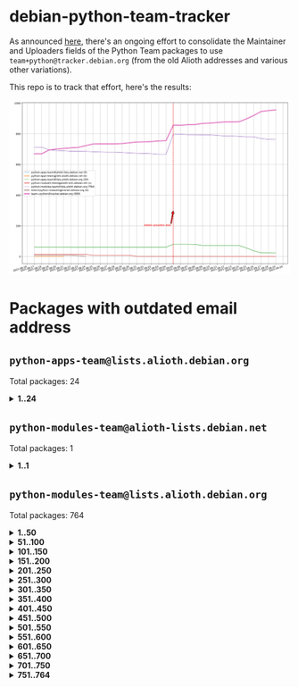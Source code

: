 # debian-python-team-tracker



As announced [here](https://lists.debian.org/debian-python/2021/08/msg00006.html), there's an ongoing effort to consolidate the Maintainer and Uploaders fields of the Python Team packages to use `team+python@tracker.debian.org` (from the old Alioth addresses and various other variations).



This repo is to track that effort, here's the results:



![Python team emails](images/python_team_emails.svg)


# Packages with outdated email address

## `python-apps-team@lists.alioth.debian.org`
Total packages: 24
<details>
<summary><b>1..24</b></summary>


| # | Package | Version |
| --- | --- | --- |
| 1 | [alot](https://tracker.debian.org/alot) | 0.9.1-2 |
| 2 | [archmage](https://tracker.debian.org/archmage) | 1:0.4.2.1-1 |
| 3 | [beets](https://tracker.debian.org/beets) | 1.4.9-7 |
| 4 | [ctop](https://tracker.debian.org/ctop) | 1.0.0-2.1 |
| 5 | [cython](https://tracker.debian.org/cython) | 0.29.14-1 |
| 6 | [db2twitter](https://tracker.debian.org/db2twitter) | 0.6-1.1 |
| 7 | [dodgy](https://tracker.debian.org/dodgy) | 0.1.9-3 |
| 8 | [etm](https://tracker.debian.org/etm) | 3.2.30-1.1 |
| 9 | [firmware-microbit-micropython](https://tracker.debian.org/firmware-microbit-micropython) | 1.0.1-2 |
| 10 | [flatlatex](https://tracker.debian.org/flatlatex) | 0.8-1.1 |
| 11 | [freealchemist](https://tracker.debian.org/freealchemist) | 0.5-1.1 |
| 12 | [kanboard-cli](https://tracker.debian.org/kanboard-cli) | 0.0.2-1.1 |
| 13 | [lightyears](https://tracker.debian.org/lightyears) | 1.4-2 |
| 14 | [muttdown](https://tracker.debian.org/muttdown) | 0.3.4-1 |
| 15 | [pelican](https://tracker.debian.org/pelican) | 4.0.1+dfsg-1.1 |
| 16 | [pipenv](https://tracker.debian.org/pipenv) | 11.9.0-1.1 |
| 17 | [prospector](https://tracker.debian.org/prospector) | 1.1.7-2 |
| 18 | [pybik](https://tracker.debian.org/pybik) | 3.0-3.1 |
| 19 | [radon](https://tracker.debian.org/radon) | 4.1.0+dfsg-1 |
| 20 | [retweet](https://tracker.debian.org/retweet) | 0.10-1.1 |
| 21 | [sen](https://tracker.debian.org/sen) | 0.6.1-0.1 |
| 22 | [sinntp](https://tracker.debian.org/sinntp) | 1.6-1.2 |
| 23 | [smem](https://tracker.debian.org/smem) | 1.5-1.1 |
| 24 | [voltron](https://tracker.debian.org/voltron) | 0.1.7+git20200109-1.1 |
</details>

## `python-modules-team@alioth-lists.debian.net`
Total packages: 1
<details>
<summary><b>1..1</b></summary>


| # | Package | Version |
| --- | --- | --- |
| 1 | [setuptools-scm](https://tracker.debian.org/setuptools-scm) | 4.1.2-3 |
</details>

## `python-modules-team@lists.alioth.debian.org`
Total packages: 764
<details>
<summary><b>1..50</b></summary>


| # | Package | Version |
| --- | --- | --- |
| 1 | [aiowsgi](https://tracker.debian.org/aiowsgi) | 0.7-1.1 |
| 2 | [anorack](https://tracker.debian.org/anorack) | 0.2.7-1 |
| 3 | [anosql](https://tracker.debian.org/anosql) | 1.0.1-1 |
| 4 | [appdirs](https://tracker.debian.org/appdirs) | 1.4.4-1 |
| 5 | [asn1crypto](https://tracker.debian.org/asn1crypto) | 1.4.0-1 |
| 6 | [astral](https://tracker.debian.org/astral) | 1.6.1-2 |
| 7 | [authheaders](https://tracker.debian.org/authheaders) | 0.13.0-1 |
| 8 | [authres](https://tracker.debian.org/authres) | 1.2.0-2 |
| 9 | [automat](https://tracker.debian.org/automat) | 20.2.0-1 |
| 10 | [azure-cosmos-table-python](https://tracker.debian.org/azure-cosmos-table-python) | 1.0.5+git20191025-5 |
| 11 | [babelfish](https://tracker.debian.org/babelfish) | 0.5.4-3 |
| 12 | [bdist-nsi](https://tracker.debian.org/bdist-nsi) | 0.1.5-2 |
| 13 | [behave](https://tracker.debian.org/behave) | 1.2.6-3 |
| 14 | [bernhard](https://tracker.debian.org/bernhard) | 0.2.6-2 |
| 15 | [betamax](https://tracker.debian.org/betamax) | 0.8.1-2 |
| 16 | [bibtexparser](https://tracker.debian.org/bibtexparser) | 1.1.0+ds-3 |
| 17 | [binaryornot](https://tracker.debian.org/binaryornot) | 0.4.4+dfsg-4 |
| 18 | [bitstruct](https://tracker.debian.org/bitstruct) | 8.9.0-1 |
| 19 | [blessings](https://tracker.debian.org/blessings) | 1.6-3 |
| 20 | [blinker](https://tracker.debian.org/blinker) | 1.4+dfsg1-0.3 |
| 21 | [bottleneck](https://tracker.debian.org/bottleneck) | 1.2.1+ds1-2 |
| 22 | [case](https://tracker.debian.org/case) | 1.5.3+dfsg-3 |
| 23 | [celery-batches](https://tracker.debian.org/celery-batches) | 0.2-2 |
| 24 | [celery-haystack](https://tracker.debian.org/celery-haystack) | 0.10-4 |
| 25 | [cerealizer](https://tracker.debian.org/cerealizer) | 0.8.1-3 |
| 26 | [chardet](https://tracker.debian.org/chardet) | 4.0.0-1 |
| 27 | [chargebee-python](https://tracker.debian.org/chargebee-python) | 1.6.6-1 |
| 28 | [chargebee2-python](https://tracker.debian.org/chargebee2-python) | 2.7.3-1 |
| 29 | [circuits](https://tracker.debian.org/circuits) | 3.1.0+ds1-2 |
| 30 | [cloudpickle](https://tracker.debian.org/cloudpickle) | 1.6.0-1 |
| 31 | [codicefiscale](https://tracker.debian.org/codicefiscale) | 0.9+ds0-2 |
| 32 | [colorclass](https://tracker.debian.org/colorclass) | 2.2.0-2.1 |
| 33 | [colorspacious](https://tracker.debian.org/colorspacious) | 1.1.2-2 |
| 34 | [commonmark](https://tracker.debian.org/commonmark) | 0.9.1-3 |
| 35 | [configobj](https://tracker.debian.org/configobj) | 5.0.6-4 |
| 36 | [constantly](https://tracker.debian.org/constantly) | 15.1.0-2 |
| 37 | [contextlib2](https://tracker.debian.org/contextlib2) | 0.6.0.post1-1 |
| 38 | [cookiecutter](https://tracker.debian.org/cookiecutter) | 1.6.0-4 |
| 39 | [coreapi](https://tracker.debian.org/coreapi) | 2.3.3-4 |
| 40 | [coreschema](https://tracker.debian.org/coreschema) | 0.0.4-3 |
| 41 | [cov-core](https://tracker.debian.org/cov-core) | 1.15.0-3 |
| 42 | [cppy](https://tracker.debian.org/cppy) | 1.1.0-2 |
| 43 | [cram](https://tracker.debian.org/cram) | 0.7-4 |
| 44 | [cssutils](https://tracker.debian.org/cssutils) | 1.0.2-3 |
| 45 | [d2to1](https://tracker.debian.org/d2to1) | 0.2.12-2 |
| 46 | [deap](https://tracker.debian.org/deap) | 1.3.1-2 |
| 47 | [debiancontributors](https://tracker.debian.org/debiancontributors) | 0.7.8-2 |
| 48 | [defusedxml](https://tracker.debian.org/defusedxml) | 0.6.0-2 |
| 49 | [devpi-common](https://tracker.debian.org/devpi-common) | 3.2.2-1.1 |
| 50 | [django-ajax-selects](https://tracker.debian.org/django-ajax-selects) | 1.7.0-3 |
</details>
<details>
<summary><b>51..100</b></summary>

| # | Package | Version |
| --- | --- | --- |
| 51 | [django-anymail](https://tracker.debian.org/django-anymail) | 7.1.0-1 |
| 52 | [django-auto-one-to-one](https://tracker.debian.org/django-auto-one-to-one) | 3.3.0-1 |
| 53 | [django-bitfield](https://tracker.debian.org/django-bitfield) | 1.9.6-2 |
| 54 | [django-countries](https://tracker.debian.org/django-countries) | 6.0-1 |
| 55 | [django-dirtyfields](https://tracker.debian.org/django-dirtyfields) | 1.3.1-2 |
| 56 | [django-downloadview](https://tracker.debian.org/django-downloadview) | 2.1.1-1 |
| 57 | [django-environ](https://tracker.debian.org/django-environ) | 0.4.4-2 |
| 58 | [django-filter](https://tracker.debian.org/django-filter) | 2.4.0-1 |
| 59 | [django-fsm-admin](https://tracker.debian.org/django-fsm-admin) | 1.2.4-2 |
| 60 | [django-guardian](https://tracker.debian.org/django-guardian) | 2.0.0-2 |
| 61 | [django-hvad](https://tracker.debian.org/django-hvad) | 1.8.0-1.1 |
| 62 | [django-impersonate](https://tracker.debian.org/django-impersonate) | 1.5-1 |
| 63 | [django-js-reverse](https://tracker.debian.org/django-js-reverse) | 0.7.3-1.1 |
| 64 | [django-macaddress](https://tracker.debian.org/django-macaddress) | 1.5.0-2 |
| 65 | [django-maintenancemode](https://tracker.debian.org/django-maintenancemode) | 0.11.3-1 |
| 66 | [django-markupfield](https://tracker.debian.org/django-markupfield) | 2.0.0-1 |
| 67 | [django-memoize](https://tracker.debian.org/django-memoize) | 2.2.0+dfsg-1 |
| 68 | [django-model-utils](https://tracker.debian.org/django-model-utils) | 3.1.1-2 |
| 69 | [django-nose](https://tracker.debian.org/django-nose) | 1.4.6-2.1 |
| 70 | [django-notification](https://tracker.debian.org/django-notification) | 1.2.0-3 |
| 71 | [django-organizations](https://tracker.debian.org/django-organizations) | 1.1.2-1 |
| 72 | [django-pagination](https://tracker.debian.org/django-pagination) | 1.0.7-4 |
| 73 | [django-paintstore](https://tracker.debian.org/django-paintstore) | 0.2-4 |
| 74 | [django-picklefield](https://tracker.debian.org/django-picklefield) | 3.0.1-1 |
| 75 | [django-pipeline](https://tracker.debian.org/django-pipeline) | 1.6.14-3 |
| 76 | [django-q](https://tracker.debian.org/django-q) | 1.2.1-1 |
| 77 | [django-recurrence](https://tracker.debian.org/django-recurrence) | 1.10.3-1 |
| 78 | [django-redis-sessions](https://tracker.debian.org/django-redis-sessions) | 0.6.1-2 |
| 79 | [django-sass-processor](https://tracker.debian.org/django-sass-processor) | 0.8.2-1 |
| 80 | [django-setuptest](https://tracker.debian.org/django-setuptest) | 0.2.1-4 |
| 81 | [django-simple-captcha](https://tracker.debian.org/django-simple-captcha) | 0.5.6-2 |
| 82 | [django-simple-redis-admin](https://tracker.debian.org/django-simple-redis-admin) | 1.4.0-2 |
| 83 | [django-stronghold](https://tracker.debian.org/django-stronghold) | 0.3.0+debian-2 |
| 84 | [django-uwsgi](https://tracker.debian.org/django-uwsgi) | 0.2.2-2 |
| 85 | [django-webpack-loader](https://tracker.debian.org/django-webpack-loader) | 0.6.0-2 |
| 86 | [django-websocket-redis](https://tracker.debian.org/django-websocket-redis) | 0.4.7-2 |
| 87 | [django-wkhtmltopdf](https://tracker.debian.org/django-wkhtmltopdf) | 3.3.0-1 |
| 88 | [django-xmlrpc](https://tracker.debian.org/django-xmlrpc) | 0.1.8-2 |
| 89 | [djangorestframework-api-key](https://tracker.debian.org/djangorestframework-api-key) | 2.0.0-2 |
| 90 | [djangorestframework-filters](https://tracker.debian.org/djangorestframework-filters) | 1.0.0.dev0-1 |
| 91 | [dkimpy](https://tracker.debian.org/dkimpy) | 1.0.5-1 |
| 92 | [dnsdiag](https://tracker.debian.org/dnsdiag) | 1.7.0-1 |
| 93 | [dnspython](https://tracker.debian.org/dnspython) | 2.0.0-1 |
| 94 | [dockerpty](https://tracker.debian.org/dockerpty) | 0.4.1-2 |
| 95 | [dominate](https://tracker.debian.org/dominate) | 2.3.1-2 |
| 96 | [doublex](https://tracker.debian.org/doublex) | 1.9.2-1 |
| 97 | [drf-generators](https://tracker.debian.org/drf-generators) | 0.5.0-1 |
| 98 | [easyprocess](https://tracker.debian.org/easyprocess) | 0.2.5-2 |
| 99 | [elasticsearch-curator](https://tracker.debian.org/elasticsearch-curator) | 5.8.1-1 |
| 100 | [entrypoints](https://tracker.debian.org/entrypoints) | 0.3-3 |
</details>
<details>
<summary><b>101..150</b></summary>

| # | Package | Version |
| --- | --- | --- |
| 101 | [enum34](https://tracker.debian.org/enum34) | 1.1.6-4 |
| 102 | [enzyme](https://tracker.debian.org/enzyme) | 0.4.1-2 |
| 103 | [exam](https://tracker.debian.org/exam) | 0.10.5-3 |
| 104 | [factory-boy](https://tracker.debian.org/factory-boy) | 2.11.1-3 |
| 105 | [faker](https://tracker.debian.org/faker) | 0.9.3-0.1 |
| 106 | [fakesleep](https://tracker.debian.org/fakesleep) | 0.1-2 |
| 107 | [fastchunking](https://tracker.debian.org/fastchunking) | 0.0.3-2 |
| 108 | [fastkml](https://tracker.debian.org/fastkml) | 0.11-3 |
| 109 | [feedgenerator](https://tracker.debian.org/feedgenerator) | 1.9-2 |
| 110 | [flake8-docstrings](https://tracker.debian.org/flake8-docstrings) | 1.1.0-1.1 |
| 111 | [flake8-polyfill](https://tracker.debian.org/flake8-polyfill) | 1.0.2-2 |
| 112 | [flask-api](https://tracker.debian.org/flask-api) | 1.1+dfsg-1.1 |
| 113 | [flask-assets](https://tracker.debian.org/flask-assets) | 2.0-1 |
| 114 | [flask-babelex](https://tracker.debian.org/flask-babelex) | 0.9.4-1 |
| 115 | [flask-bcrypt](https://tracker.debian.org/flask-bcrypt) | 0.7.1-2 |
| 116 | [flask-compress](https://tracker.debian.org/flask-compress) | 1.4.0-3 |
| 117 | [flask-gravatar](https://tracker.debian.org/flask-gravatar) | 0.4.2-2 |
| 118 | [flask-htmlmin](https://tracker.debian.org/flask-htmlmin) | 1.3.2-2 |
| 119 | [flask-ldapconn](https://tracker.debian.org/flask-ldapconn) | 0.7.2-1.1 |
| 120 | [flask-limiter](https://tracker.debian.org/flask-limiter) | 1.0.1-2 |
| 121 | [flask-login](https://tracker.debian.org/flask-login) | 0.5.0-1 |
| 122 | [flask-mail](https://tracker.debian.org/flask-mail) | 0.9.1+dfsg1-1.1 |
| 123 | [flask-mongoengine](https://tracker.debian.org/flask-mongoengine) | 0.9.3-4 |
| 124 | [flask-multistatic](https://tracker.debian.org/flask-multistatic) | 1.0-2 |
| 125 | [flask-paranoid](https://tracker.debian.org/flask-paranoid) | 0.2.0-3.1 |
| 126 | [flask-principal](https://tracker.debian.org/flask-principal) | 0.4.0-2 |
| 127 | [flask-script](https://tracker.debian.org/flask-script) | 2.0.6-2 |
| 128 | [flask-silk](https://tracker.debian.org/flask-silk) | 0.2-18 |
| 129 | [flask-wtf](https://tracker.debian.org/flask-wtf) | 0.14.3-1 |
| 130 | [flufl.bounce](https://tracker.debian.org/flufl.bounce) | 3.0.1-1 |
| 131 | [flufl.enum](https://tracker.debian.org/flufl.enum) | 4.1.1-3 |
| 132 | [flufl.i18n](https://tracker.debian.org/flufl.i18n) | 3.0.1-1 |
| 133 | [flufl.lock](https://tracker.debian.org/flufl.lock) | 5.0.1-1 |
| 134 | [flufl.password](https://tracker.debian.org/flufl.password) | 1.3-3 |
| 135 | [flufl.testing](https://tracker.debian.org/flufl.testing) | 0.7-2 |
| 136 | [freetype-py](https://tracker.debian.org/freetype-py) | 2.2.0-1 |
| 137 | [gerritlib](https://tracker.debian.org/gerritlib) | 0.8.0-2 |
| 138 | [gmplot](https://tracker.debian.org/gmplot) | 1.2.0-2 |
| 139 | [gpxpy](https://tracker.debian.org/gpxpy) | 1.4.2-1 |
| 140 | [gtextfsm](https://tracker.debian.org/gtextfsm) | 1.1.0-2 |
| 141 | [gtts](https://tracker.debian.org/gtts) | 2.0.3-1 |
| 142 | [gtts-token](https://tracker.debian.org/gtts-token) | 1.1.3-1 |
| 143 | [guzzle-sphinx-theme](https://tracker.debian.org/guzzle-sphinx-theme) | 0.7.11-5 |
| 144 | [hachoir](https://tracker.debian.org/hachoir) | 3.1.0+dfsg-3 |
| 145 | [haproxy-log-analysis](https://tracker.debian.org/haproxy-log-analysis) | 2.0~b0-2 |
| 146 | [heapdict](https://tracker.debian.org/heapdict) | 1.0.1-1 |
| 147 | [hiro](https://tracker.debian.org/hiro) | 0.5-2 |
| 148 | [httpx](https://tracker.debian.org/httpx) | 0.16.1-1 |
| 149 | [hyperlink](https://tracker.debian.org/hyperlink) | 19.0.0-2 |
| 150 | [hypothesis-auto](https://tracker.debian.org/hypothesis-auto) | 1.1.4-2 |
</details>
<details>
<summary><b>151..200</b></summary>

| # | Package | Version |
| --- | --- | --- |
| 151 | [importmagic](https://tracker.debian.org/importmagic) | 0.1.7-2 |
| 152 | [inflection](https://tracker.debian.org/inflection) | 0.3.1-2 |
| 153 | [ipdb](https://tracker.debian.org/ipdb) | 0.13.3-1 |
| 154 | [isodate](https://tracker.debian.org/isodate) | 0.6.0-2 |
| 155 | [itypes](https://tracker.debian.org/itypes) | 1.1.0-4 |
| 156 | [jaraco.itertools](https://tracker.debian.org/jaraco.itertools) | 2.0.1-4 |
| 157 | [javaproperties](https://tracker.debian.org/javaproperties) | 0.7.0-1 |
| 158 | [jinja2-time](https://tracker.debian.org/jinja2-time) | 0.2.0-2 |
| 159 | [jpy](https://tracker.debian.org/jpy) | 0.9.0-3 |
| 160 | [jpylyzer](https://tracker.debian.org/jpylyzer) | 2.0.0-3 |
| 161 | [json-tricks](https://tracker.debian.org/json-tricks) | 3.11.0-2 |
| 162 | [jsonhyperschema-codec](https://tracker.debian.org/jsonhyperschema-codec) | 1.0.3-2 |
| 163 | [jsonpickle](https://tracker.debian.org/jsonpickle) | 1.2-1 |
| 164 | [junos-eznc](https://tracker.debian.org/junos-eznc) | 2.1.7-3 |
| 165 | [jupyter-sphinx-theme](https://tracker.debian.org/jupyter-sphinx-theme) | 0.0.6+ds1-10 |
| 166 | [kitchen](https://tracker.debian.org/kitchen) | 1.2.6-2 |
| 167 | [kivy](https://tracker.debian.org/kivy) | 1.11.0-2 |
| 168 | [kiwisolver](https://tracker.debian.org/kiwisolver) | 1.3.1-1 |
| 169 | [lazr.delegates](https://tracker.debian.org/lazr.delegates) | 2.0.3-2 |
| 170 | [lazr.smtptest](https://tracker.debian.org/lazr.smtptest) | 2.0.3-2 |
| 171 | [lexicon](https://tracker.debian.org/lexicon) | 3.3.17-1 |
| 172 | [libthumbor](https://tracker.debian.org/libthumbor) | 1.3.3-2 |
| 173 | [logilab-constraint](https://tracker.debian.org/logilab-constraint) | 0.6.0-2 |
| 174 | [mako](https://tracker.debian.org/mako) | 1.1.3+ds1-2 |
| 175 | [mando](https://tracker.debian.org/mando) | 0.6.4-5 |
| 176 | [manuel](https://tracker.debian.org/manuel) | 1.10.1-2 |
| 177 | [markupsafe](https://tracker.debian.org/markupsafe) | 1.1.1-1 |
| 178 | [mercurial-extension-utils](https://tracker.debian.org/mercurial-extension-utils) | 1.5.1-1 |
| 179 | [mercurial-extension-utils](https://tracker.debian.org/mercurial-extension-utils) | 1.5.1-3 |
| 180 | [mercurial-keyring](https://tracker.debian.org/mercurial-keyring) | 1.3.1-3 |
| 181 | [microsoft-authentication-extensions-for-python](https://tracker.debian.org/microsoft-authentication-extensions-for-python) | 0.3.0-1 |
| 182 | [milksnake](https://tracker.debian.org/milksnake) | 0.1.5-1 |
| 183 | [mimerender](https://tracker.debian.org/mimerender) | 0.6.0-2 |
| 184 | [mmllib](https://tracker.debian.org/mmllib) | 0.3.0.post1-2 |
| 185 | [mockldap](https://tracker.debian.org/mockldap) | 0.3.0-4 |
| 186 | [modernize](https://tracker.debian.org/modernize) | 0.7-2 |
| 187 | [moksha.common](https://tracker.debian.org/moksha.common) | 1.2.5-4 |
| 188 | [more-itertools](https://tracker.debian.org/more-itertools) | 4.2.0-3 |
| 189 | [mrtparse](https://tracker.debian.org/mrtparse) | 1.6-2 |
| 190 | [multiprocess](https://tracker.debian.org/multiprocess) | 0.70.11.1-1 |
| 191 | [musicbrainzngs](https://tracker.debian.org/musicbrainzngs) | 0.7.1-2 |
| 192 | [mutagen](https://tracker.debian.org/mutagen) | 1.45.1-2 |
| 193 | [mwic](https://tracker.debian.org/mwic) | 0.7.8-1 |
| 194 | [mysql-connector-python](https://tracker.debian.org/mysql-connector-python) | 8.0.15-2 |
| 195 | [nb2plots](https://tracker.debian.org/nb2plots) | 0.6-2 |
| 196 | [netifaces](https://tracker.debian.org/netifaces) | 0.10.9-0.2 |
| 197 | [netmiko](https://tracker.debian.org/netmiko) | 2.4.2-1 |
| 198 | [networkx](https://tracker.debian.org/networkx) | 2.5+ds-2 |
| 199 | [nose](https://tracker.debian.org/nose) | 1.3.7-6 |
| 200 | [nose](https://tracker.debian.org/nose) | 1.3.7-7 |
</details>
<details>
<summary><b>201..250</b></summary>

| # | Package | Version |
| --- | --- | --- |
| 201 | [nose2](https://tracker.debian.org/nose2) | 0.9.2-1 |
| 202 | [nose2-cov](https://tracker.debian.org/nose2-cov) | 1.0a4-3 |
| 203 | [ntplib](https://tracker.debian.org/ntplib) | 0.3.3-2 |
| 204 | [numpy-stl](https://tracker.debian.org/numpy-stl) | 2.9.0-1 |
| 205 | [numpydoc](https://tracker.debian.org/numpydoc) | 1.1.0-3 |
| 206 | [obsub](https://tracker.debian.org/obsub) | 0.2-4 |
| 207 | [okasha](https://tracker.debian.org/okasha) | 0.2.4-4 |
| 208 | [overpass](https://tracker.debian.org/overpass) | 0.7-1 |
| 209 | [paramiko](https://tracker.debian.org/paramiko) | 2.7.2-1 |
| 210 | [pastescript](https://tracker.debian.org/pastescript) | 2.0.2-4 |
| 211 | [pcapy](https://tracker.debian.org/pcapy) | 0.11.4-2 |
| 212 | [pdfkit](https://tracker.debian.org/pdfkit) | 0.6.1-2 |
| 213 | [pep8](https://tracker.debian.org/pep8) | 1.7.1-9 |
| 214 | [pep8-naming](https://tracker.debian.org/pep8-naming) | 0.10.0-1 |
| 215 | [pg8000](https://tracker.debian.org/pg8000) | 1.10.6-2 |
| 216 | [pidcat](https://tracker.debian.org/pidcat) | 2.1.0-4 |
| 217 | [pilkit](https://tracker.debian.org/pilkit) | 2.0-3 |
| 218 | [plastex](https://tracker.debian.org/plastex) | 2.1-2 |
| 219 | [ply](https://tracker.debian.org/ply) | 3.11-4 |
| 220 | [portio](https://tracker.debian.org/portio) | 0.5-4 |
| 221 | [postgresfixture](https://tracker.debian.org/postgresfixture) | 0.4.2-1 |
| 222 | [power](https://tracker.debian.org/power) | 1.4+dfsg-4 |
| 223 | [pprintpp](https://tracker.debian.org/pprintpp) | 0.4.0-2 |
| 224 | [preggy](https://tracker.debian.org/preggy) | 1.4.4-1 |
| 225 | [prettytable](https://tracker.debian.org/prettytable) | 0.7.2-5 |
| 226 | [proxmoxer](https://tracker.debian.org/proxmoxer) | 1.0.3-2 |
| 227 | [ptable](https://tracker.debian.org/ptable) | 0.9.2-2 |
| 228 | [py-macaroon-bakery](https://tracker.debian.org/py-macaroon-bakery) | 1.3.1-1 |
| 229 | [py-radix](https://tracker.debian.org/py-radix) | 0.10.0-3 |
| 230 | [py3dns](https://tracker.debian.org/py3dns) | 3.2.1-1 |
| 231 | [pyacoustid](https://tracker.debian.org/pyacoustid) | 1.2.0-2 |
| 232 | [pyasn1](https://tracker.debian.org/pyasn1) | 0.4.8-1 |
| 233 | [pybindgen](https://tracker.debian.org/pybindgen) | 0.20.0+dfsg1-2 |
| 234 | [pycairo](https://tracker.debian.org/pycairo) | 1.16.2-3 |
| 235 | [pycairo](https://tracker.debian.org/pycairo) | 1.16.2-4 |
| 236 | [pycallgraph](https://tracker.debian.org/pycallgraph) | 1.1.3-1.2 |
| 237 | [pycares](https://tracker.debian.org/pycares) | 3.1.1-1 |
| 238 | [pychm](https://tracker.debian.org/pychm) | 0.8.6-2 |
| 239 | [pycifrw](https://tracker.debian.org/pycifrw) | 4.4-2 |
| 240 | [pyclamd](https://tracker.debian.org/pyclamd) | 0.4.0-2 |
| 241 | [pycodestyle](https://tracker.debian.org/pycodestyle) | 2.6.0-1 |
| 242 | [pycparser](https://tracker.debian.org/pycparser) | 2.20-3 |
| 243 | [pycryptodome](https://tracker.debian.org/pycryptodome) | 3.9.7+dfsg1-1 |
| 244 | [pycxx](https://tracker.debian.org/pycxx) | 7.1.4-0.1 |
| 245 | [pydbus](https://tracker.debian.org/pydbus) | 0.6.0-4 |
| 246 | [pydenticon](https://tracker.debian.org/pydenticon) | 0.3.1-2 |
| 247 | [pydispatcher](https://tracker.debian.org/pydispatcher) | 2.0.5-2 |
| 248 | [pydle](https://tracker.debian.org/pydle) | 0.9.4-2 |
| 249 | [pyeapi](https://tracker.debian.org/pyeapi) | 0.8.1-2 |
| 250 | [pyee](https://tracker.debian.org/pyee) | 7.0.2-1 |
</details>
<details>
<summary><b>251..300</b></summary>

| # | Package | Version |
| --- | --- | --- |
| 251 | [pyenchant](https://tracker.debian.org/pyenchant) | 3.2.0-1 |
| 252 | [pyfg](https://tracker.debian.org/pyfg) | 0.50-2 |
| 253 | [pyfiglet](https://tracker.debian.org/pyfiglet) | 0.8.0+dfsg-1 |
| 254 | [pyfribidi](https://tracker.debian.org/pyfribidi) | 0.12.0+repack-7 |
| 255 | [pygame](https://tracker.debian.org/pygame) | 1.9.6+dfsg-2 |
| 256 | [pygeoif](https://tracker.debian.org/pygeoif) | 0.7-2 |
| 257 | [pygithub](https://tracker.debian.org/pygithub) | 1.43.7-1 |
| 258 | [pygments](https://tracker.debian.org/pygments) | 2.3.1+dfsg-3 |
| 259 | [pygtail](https://tracker.debian.org/pygtail) | 0.6.1-2 |
| 260 | [pygtkspellcheck](https://tracker.debian.org/pygtkspellcheck) | 4.0.5-2 |
| 261 | [pyhamcrest](https://tracker.debian.org/pyhamcrest) | 1.9.0-3 |
| 262 | [pyicu](https://tracker.debian.org/pyicu) | 2.5-1 |
| 263 | [pyinotify](https://tracker.debian.org/pyinotify) | 0.9.6-1.3 |
| 264 | [pyiosxr](https://tracker.debian.org/pyiosxr) | 0.52-1.1 |
| 265 | [pyjavaproperties](https://tracker.debian.org/pyjavaproperties) | 0.7-2 |
| 266 | [pyjokes](https://tracker.debian.org/pyjokes) | 0.5.0-3 |
| 267 | [pykcs11](https://tracker.debian.org/pykcs11) | 1.5.10-1 |
| 268 | [pylama](https://tracker.debian.org/pylama) | 7.4.3-3 |
| 269 | [pylibmc](https://tracker.debian.org/pylibmc) | 1.5.2-3 |
| 270 | [pylint-celery](https://tracker.debian.org/pylint-celery) | 0.3-5 |
| 271 | [pylint-common](https://tracker.debian.org/pylint-common) | 0.2.5-4 |
| 272 | [pylint-django](https://tracker.debian.org/pylint-django) | 2.0.13-1 |
| 273 | [pylint-flask](https://tracker.debian.org/pylint-flask) | 0.5-4 |
| 274 | [pylint-plugin-utils](https://tracker.debian.org/pylint-plugin-utils) | 0.6-1 |
| 275 | [pymacs](https://tracker.debian.org/pymacs) | 0.25-3 |
| 276 | [pymilter](https://tracker.debian.org/pymilter) | 1.0.4-2 |
| 277 | [pymodbus](https://tracker.debian.org/pymodbus) | 2.1.0+dfsg-2 |
| 278 | [pymssql](https://tracker.debian.org/pymssql) | 2.1.4+dfsg-3 |
| 279 | [pymupdf](https://tracker.debian.org/pymupdf) | 1.17.4+ds1-2 |
| 280 | [pynag](https://tracker.debian.org/pynag) | 1.1.2+dfsg-2 |
| 281 | [pynliner](https://tracker.debian.org/pynliner) | 0.8.0-2 |
| 282 | [pyopengl](https://tracker.debian.org/pyopengl) | 3.1.5+dfsg-1 |
| 283 | [pypandoc](https://tracker.debian.org/pypandoc) | 1.5+ds0-1 |
| 284 | [pyparsing](https://tracker.debian.org/pyparsing) | 2.4.7-1 |
| 285 | [pyphen](https://tracker.debian.org/pyphen) | 0.9.5-3 |
| 286 | [pyprind](https://tracker.debian.org/pyprind) | 2.11.2-2 |
| 287 | [pyquery](https://tracker.debian.org/pyquery) | 1.2.9-4 |
| 288 | [pyrad](https://tracker.debian.org/pyrad) | 2.1-2 |
| 289 | [pyrfc3339](https://tracker.debian.org/pyrfc3339) | 1.1-2 |
| 290 | [pyrsistent](https://tracker.debian.org/pyrsistent) | 0.15.5-1 |
| 291 | [pysendfile](https://tracker.debian.org/pysendfile) | 2.0.1-3 |
| 292 | [pysimplesoap](https://tracker.debian.org/pysimplesoap) | 1.16.2-3 |
| 293 | [pysmi](https://tracker.debian.org/pysmi) | 0.3.2-2 |
| 294 | [pysodium](https://tracker.debian.org/pysodium) | 0.7.0-2 |
| 295 | [pyspf](https://tracker.debian.org/pyspf) | 2.0.14-2 |
| 296 | [pysrs](https://tracker.debian.org/pysrs) | 1.0.3-2 |
| 297 | [pysrt](https://tracker.debian.org/pysrt) | 1.0.1-2 |
| 298 | [pyssim](https://tracker.debian.org/pyssim) | 0.2-2 |
| 299 | [pystemd](https://tracker.debian.org/pystemd) | 0.7.0-4 |
| 300 | [pysubnettree](https://tracker.debian.org/pysubnettree) | 0.33-1 |
</details>
<details>
<summary><b>301..350</b></summary>

| # | Package | Version |
| --- | --- | --- |
| 301 | [pytaglib](https://tracker.debian.org/pytaglib) | 0.3.6+dfsg-2 |
| 302 | [pytds](https://tracker.debian.org/pytds) | 1.10.0-1 |
| 303 | [pytest-arraydiff](https://tracker.debian.org/pytest-arraydiff) | 0.3-1 |
| 304 | [pytest-bdd](https://tracker.debian.org/pytest-bdd) | 3.2.1-1 |
| 305 | [pytest-cookies](https://tracker.debian.org/pytest-cookies) | 0.4.0-1 |
| 306 | [pytest-django](https://tracker.debian.org/pytest-django) | 3.5.1-1 |
| 307 | [pytest-expect](https://tracker.debian.org/pytest-expect) | 1.1.0-2 |
| 308 | [pytest-forked](https://tracker.debian.org/pytest-forked) | 1.3.0-1 |
| 309 | [pytest-helpers-namespace](https://tracker.debian.org/pytest-helpers-namespace) | 2019.1.8-1 |
| 310 | [pytest-httpbin](https://tracker.debian.org/pytest-httpbin) | 1.0.0-2 |
| 311 | [pytest-instafail](https://tracker.debian.org/pytest-instafail) | 0.4.2-1 |
| 312 | [pytest-remotedata](https://tracker.debian.org/pytest-remotedata) | 0.3.2-1 |
| 313 | [pytest-runner](https://tracker.debian.org/pytest-runner) | 2.11.1-1.2 |
| 314 | [pytest-sugar](https://tracker.debian.org/pytest-sugar) | 0.9.4-1 |
| 315 | [pytest-tornado](https://tracker.debian.org/pytest-tornado) | 0.8.1-1 |
| 316 | [pytest-vcr](https://tracker.debian.org/pytest-vcr) | 1.0.2-2 |
| 317 | [pytest-xvfb](https://tracker.debian.org/pytest-xvfb) | 1.2.0-1 |
| 318 | [python-activipy](https://tracker.debian.org/python-activipy) | 0.1-7 |
| 319 | [python-adal](https://tracker.debian.org/python-adal) | 1.2.2-1 |
| 320 | [python-agate](https://tracker.debian.org/python-agate) | 1.6.1-1 |
| 321 | [python-agate-excel](https://tracker.debian.org/python-agate-excel) | 0.2.3-1 |
| 322 | [python-aiohttp-security](https://tracker.debian.org/python-aiohttp-security) | 0.4.0-2 |
| 323 | [python-aiohttp-session](https://tracker.debian.org/python-aiohttp-session) | 2.9.0-2 |
| 324 | [python-aioinflux](https://tracker.debian.org/python-aioinflux) | 0.9.0-2 |
| 325 | [python-aiomeasures](https://tracker.debian.org/python-aiomeasures) | 0.5.14-3 |
| 326 | [python-altair](https://tracker.debian.org/python-altair) | 4.0.1-2 |
| 327 | [python-altgraph](https://tracker.debian.org/python-altgraph) | 0.17+ds0-1 |
| 328 | [python-amqplib](https://tracker.debian.org/python-amqplib) | 1.0.2-2 |
| 329 | [python-anyjson](https://tracker.debian.org/python-anyjson) | 0.3.3-2 |
| 330 | [python-apptools](https://tracker.debian.org/python-apptools) | 4.5.0-1.1 |
| 331 | [python-aptly](https://tracker.debian.org/python-aptly) | 0.12.10-2 |
| 332 | [python-argon2](https://tracker.debian.org/python-argon2) | 18.3.0-2 |
| 333 | [python-args](https://tracker.debian.org/python-args) | 0.1.0-3 |
| 334 | [python-arpy](https://tracker.debian.org/python-arpy) | 1.1.1-4 |
| 335 | [python-astor](https://tracker.debian.org/python-astor) | 0.8.1-1 |
| 336 | [python-async-timeout](https://tracker.debian.org/python-async-timeout) | 3.0.1-1.1 |
| 337 | [python-azure-devtools](https://tracker.debian.org/python-azure-devtools) | 1.2.0-1 |
| 338 | [python-base58](https://tracker.debian.org/python-base58) | 1.0.3-1.1 |
| 339 | [python-bcdoc](https://tracker.debian.org/python-bcdoc) | 0.16.0-2 |
| 340 | [python-bioblend](https://tracker.debian.org/python-bioblend) | 0.7.0-3 |
| 341 | [python-bitbucket-api](https://tracker.debian.org/python-bitbucket-api) | 0.5.0-3 |
| 342 | [python-box](https://tracker.debian.org/python-box) | 3.4.6-2 |
| 343 | [python-btrees](https://tracker.debian.org/python-btrees) | 4.3.1-2 |
| 344 | [python-cachecontrol](https://tracker.debian.org/python-cachecontrol) | 0.12.6-1 |
| 345 | [python-can](https://tracker.debian.org/python-can) | 3.3.2.final~github-2 |
| 346 | [python-cement](https://tracker.debian.org/python-cement) | 2.10.0-2 |
| 347 | [python-cerberus](https://tracker.debian.org/python-cerberus) | 1.3.2-1 |
| 348 | [python-click](https://tracker.debian.org/python-click) | 7.1.2-1 |
| 349 | [python-click-log](https://tracker.debian.org/python-click-log) | 0.2.1-2 |
| 350 | [python-click-threading](https://tracker.debian.org/python-click-threading) | 0.4.4-2 |
</details>
<details>
<summary><b>351..400</b></summary>

| # | Package | Version |
| --- | --- | --- |
| 351 | [python-clint](https://tracker.debian.org/python-clint) | 0.5.1-3 |
| 352 | [python-cluster](https://tracker.debian.org/python-cluster) | 1.3.3-3 |
| 353 | [python-cmarkgfm](https://tracker.debian.org/python-cmarkgfm) | 0.4.2-1 |
| 354 | [python-coloredlogs](https://tracker.debian.org/python-coloredlogs) | 7.3-2 |
| 355 | [python-colour](https://tracker.debian.org/python-colour) | 0.1.5-2 |
| 356 | [python-commentjson](https://tracker.debian.org/python-commentjson) | 0.8.3-2 |
| 357 | [python-consul](https://tracker.debian.org/python-consul) | 0.7.1-1.1 |
| 358 | [python-cookies](https://tracker.debian.org/python-cookies) | 2.2.1-3 |
| 359 | [python-cpuinfo](https://tracker.debian.org/python-cpuinfo) | 5.0.0-2 |
| 360 | [python-crcmod](https://tracker.debian.org/python-crcmod) | 1.7+dfsg-2 |
| 361 | [python-cs](https://tracker.debian.org/python-cs) | 2.7.1-1 |
| 362 | [python-cssselect2](https://tracker.debian.org/python-cssselect2) | 0.3.0-1 |
| 363 | [python-cycler](https://tracker.debian.org/python-cycler) | 0.10.0-3 |
| 364 | [python-daiquiri](https://tracker.debian.org/python-daiquiri) | 1.6.0-1 |
| 365 | [python-dbfread](https://tracker.debian.org/python-dbfread) | 2.0.7-3 |
| 366 | [python-decorator](https://tracker.debian.org/python-decorator) | 4.4.2-2 |
| 367 | [python-demjson](https://tracker.debian.org/python-demjson) | 2.2.4-5 |
| 368 | [python-diaspy](https://tracker.debian.org/python-diaspy) | 0.6.0-2 |
| 369 | [python-dict2xml](https://tracker.debian.org/python-dict2xml) | 1.7.0-1 |
| 370 | [python-dictobj](https://tracker.debian.org/python-dictobj) | 0.4-4 |
| 371 | [python-distro](https://tracker.debian.org/python-distro) | 1.5.0-1 |
| 372 | [python-distutils-extra](https://tracker.debian.org/python-distutils-extra) | 2.45 |
| 373 | [python-django-braces](https://tracker.debian.org/python-django-braces) | 1.14.0-1 |
| 374 | [python-django-casclient](https://tracker.debian.org/python-django-casclient) | 1.5.3-1 |
| 375 | [python-django-dbconn-retry](https://tracker.debian.org/python-django-dbconn-retry) | 0.1.5-1.1 |
| 376 | [python-django-etcd-settings](https://tracker.debian.org/python-django-etcd-settings) | 0.1.13+dfsg-3 |
| 377 | [python-django-gravatar2](https://tracker.debian.org/python-django-gravatar2) | 1.4.4-2 |
| 378 | [python-django-imagekit](https://tracker.debian.org/python-django-imagekit) | 4.0.2-3 |
| 379 | [python-django-jsonfield](https://tracker.debian.org/python-django-jsonfield) | 1.4.0-2 |
| 380 | [python-django-ordered-model](https://tracker.debian.org/python-django-ordered-model) | 3.4.1-1 |
| 381 | [python-django-push-notifications](https://tracker.debian.org/python-django-push-notifications) | 1.4.1-1 |
| 382 | [python-django-rest-framework-guardian](https://tracker.debian.org/python-django-rest-framework-guardian) | 0.3.0-2 |
| 383 | [python-django-rest-hooks](https://tracker.debian.org/python-django-rest-hooks) | 1.6.0-1.1 |
| 384 | [python-django-rules](https://tracker.debian.org/python-django-rules) | 2.2.0-1 |
| 385 | [python-django-simple-history](https://tracker.debian.org/python-django-simple-history) | 2.7.0-1.1 |
| 386 | [python-django-split-settings](https://tracker.debian.org/python-django-split-settings) | 0.3.0-2 |
| 387 | [python-django-tagging](https://tracker.debian.org/python-django-tagging) | 1:0.4.5-3 |
| 388 | [python-dmidecode](https://tracker.debian.org/python-dmidecode) | 3.12.2-11 |
| 389 | [python-dnslib](https://tracker.debian.org/python-dnslib) | 0.9.14-1 |
| 390 | [python-docutils](https://tracker.debian.org/python-docutils) | 0.16+dfsg-2 |
| 391 | [python-doubleratchet](https://tracker.debian.org/python-doubleratchet) | 0.6.0-2 |
| 392 | [python-dpkt](https://tracker.debian.org/python-dpkt) | 1.9.2-2 |
| 393 | [python-dynaconf](https://tracker.debian.org/python-dynaconf) | 2.2.3-2 |
| 394 | [python-easywebdav](https://tracker.debian.org/python-easywebdav) | 1.2.0-8 |
| 395 | [python-eliot](https://tracker.debian.org/python-eliot) | 1.11.0-1 |
| 396 | [python-enable](https://tracker.debian.org/python-enable) | 4.8.1-1 |
| 397 | [python-envisage](https://tracker.debian.org/python-envisage) | 4.9.0-2.1 |
| 398 | [python-envparse](https://tracker.debian.org/python-envparse) | 0.2.0-2 |
| 399 | [python-envs](https://tracker.debian.org/python-envs) | 1.2.6-1.1 |
| 400 | [python-epc](https://tracker.debian.org/python-epc) | 0.0.5-3 |
</details>
<details>
<summary><b>401..450</b></summary>

| # | Package | Version |
| --- | --- | --- |
| 401 | [python-etcd](https://tracker.debian.org/python-etcd) | 0.4.5-2 |
| 402 | [python-ethtool](https://tracker.debian.org/python-ethtool) | 0.14-3 |
| 403 | [python-ewmh](https://tracker.debian.org/python-ewmh) | 0.1.6-2 |
| 404 | [python-exchangelib](https://tracker.debian.org/python-exchangelib) | 3.2.0-1 |
| 405 | [python-exotel](https://tracker.debian.org/python-exotel) | 0.1.5-2 |
| 406 | [python-fastimport](https://tracker.debian.org/python-fastimport) | 0.9.8-5 |
| 407 | [python-feather-format](https://tracker.debian.org/python-feather-format) | 0.3.1+dfsg1-4 |
| 408 | [python-flaky](https://tracker.debian.org/python-flaky) | 3.7.0-1 |
| 409 | [python-flask-jwt-extended](https://tracker.debian.org/python-flask-jwt-extended) | 3.24.1-2 |
| 410 | [python-flask-marshmallow](https://tracker.debian.org/python-flask-marshmallow) | 0.10.1-4 |
| 411 | [python-flask-seeder](https://tracker.debian.org/python-flask-seeder) | 0.1~a2-2 |
| 412 | [python-flor](https://tracker.debian.org/python-flor) | 1.1.3-1 |
| 413 | [python-ftputil](https://tracker.debian.org/python-ftputil) | 3.4-3 |
| 414 | [python-fudge](https://tracker.debian.org/python-fudge) | 1.1.0-2 |
| 415 | [python-gammu](https://tracker.debian.org/python-gammu) | 2.12-2 |
| 416 | [python-gear](https://tracker.debian.org/python-gear) | 0.5.8-5 |
| 417 | [python-genty](https://tracker.debian.org/python-genty) | 1.3.2-1 |
| 418 | [python-geoip](https://tracker.debian.org/python-geoip) | 1.3.2-3 |
| 419 | [python-geoip2](https://tracker.debian.org/python-geoip2) | 2.9.0+dfsg1-2 |
| 420 | [python-getdns](https://tracker.debian.org/python-getdns) | 1.0.0~b1-2 |
| 421 | [python-gflags](https://tracker.debian.org/python-gflags) | 1.5.1-7 |
| 422 | [python-glob2](https://tracker.debian.org/python-glob2) | 0.5-3 |
| 423 | [python-gmpy2](https://tracker.debian.org/python-gmpy2) | 2.1.0~b5-0.1 |
| 424 | [python-gntp](https://tracker.debian.org/python-gntp) | 1.0.3-2 |
| 425 | [python-gnupg](https://tracker.debian.org/python-gnupg) | 0.4.6-1 |
| 426 | [python-grpc-tools](https://tracker.debian.org/python-grpc-tools) | 1.14.1-1 |
| 427 | [python-guizero](https://tracker.debian.org/python-guizero) | 1.1.0+dfsg1-2 |
| 428 | [python-hashids](https://tracker.debian.org/python-hashids) | 1.3.1-1 |
| 429 | [python-hidapi](https://tracker.debian.org/python-hidapi) | 0.9.0.post3-2 |
| 430 | [python-hiredis](https://tracker.debian.org/python-hiredis) | 1.0.1-1 |
| 431 | [python-hpilo](https://tracker.debian.org/python-hpilo) | 4.3-3 |
| 432 | [python-html2text](https://tracker.debian.org/python-html2text) | 2020.1.16-1 |
| 433 | [python-http-parser](https://tracker.debian.org/python-http-parser) | 0.9.0-1 |
| 434 | [python-httptools](https://tracker.debian.org/python-httptools) | 0.1.1-1 |
| 435 | [python-ibm-cloud-sdk-core](https://tracker.debian.org/python-ibm-cloud-sdk-core) | 1.6.2-1 |
| 436 | [python-icalendar](https://tracker.debian.org/python-icalendar) | 4.0.3-4 |
| 437 | [python-idna](https://tracker.debian.org/python-idna) | 2.10-1 |
| 438 | [python-imagesize](https://tracker.debian.org/python-imagesize) | 1.2.0-2 |
| 439 | [python-iniparse](https://tracker.debian.org/python-iniparse) | 0.4-3 |
| 440 | [python-ipaddr](https://tracker.debian.org/python-ipaddr) | 2.2.0-4 |
| 441 | [python-ipaddress](https://tracker.debian.org/python-ipaddress) | 1.0.23-1 |
| 442 | [python-ipfix](https://tracker.debian.org/python-ipfix) | 0.9.7-2 |
| 443 | [python-irodsclient](https://tracker.debian.org/python-irodsclient) | 0.8.1-2 |
| 444 | [python-isc-dhcp-leases](https://tracker.debian.org/python-isc-dhcp-leases) | 0.9.1-2 |
| 445 | [python-iso3166](https://tracker.debian.org/python-iso3166) | 0.8.git20170319-2 |
| 446 | [python-isoweek](https://tracker.debian.org/python-isoweek) | 1.3.3-3 |
| 447 | [python-jellyfish](https://tracker.debian.org/python-jellyfish) | 0.8.2-1 |
| 448 | [python-jmespath](https://tracker.debian.org/python-jmespath) | 0.10.0-1 |
| 449 | [python-jsonrpc](https://tracker.debian.org/python-jsonrpc) | 1.13.0-1 |
| 450 | [python-junit-xml](https://tracker.debian.org/python-junit-xml) | 1.9-1 |
</details>
<details>
<summary><b>451..500</b></summary>

| # | Package | Version |
| --- | --- | --- |
| 451 | [python-kanboard](https://tracker.debian.org/python-kanboard) | 1.0.1-1.1 |
| 452 | [python-keepalive](https://tracker.debian.org/python-keepalive) | 0.5-2 |
| 453 | [python-keyring](https://tracker.debian.org/python-keyring) | 18.0.1-2 |
| 454 | [python-langdetect](https://tracker.debian.org/python-langdetect) | 1.0.7-4 |
| 455 | [python-ldap](https://tracker.debian.org/python-ldap) | 3.2.0-4 |
| 456 | [python-ldapdomaindump](https://tracker.debian.org/python-ldapdomaindump) | 0.9.3-1 |
| 457 | [python-leather](https://tracker.debian.org/python-leather) | 0.3.3-1.1 |
| 458 | [python-libais](https://tracker.debian.org/python-libais) | 0.17+git.20190917.master.e464cf8-2 |
| 459 | [python-libguess](https://tracker.debian.org/python-libguess) | 1.1-4 |
| 460 | [python-logfury](https://tracker.debian.org/python-logfury) | 0.1.2-4 |
| 461 | [python-lupa](https://tracker.debian.org/python-lupa) | 1.9+dfsg-1 |
| 462 | [python-lzo](https://tracker.debian.org/python-lzo) | 1.12-3 |
| 463 | [python-macholib](https://tracker.debian.org/python-macholib) | 1.14+ds0-1 |
| 464 | [python-mailer](https://tracker.debian.org/python-mailer) | 0.8.1-4 |
| 465 | [python-marshmallow-sqlalchemy](https://tracker.debian.org/python-marshmallow-sqlalchemy) | 0.19.0-1 |
| 466 | [python-mastodon](https://tracker.debian.org/python-mastodon) | 1.5.1-1 |
| 467 | [python-mbed-host-tests](https://tracker.debian.org/python-mbed-host-tests) | 1.4.4-3 |
| 468 | [python-mbed-ls](https://tracker.debian.org/python-mbed-ls) | 1.6.2+dfsg-3 |
| 469 | [python-mccabe](https://tracker.debian.org/python-mccabe) | 0.6.1-3 |
| 470 | [python-measurement](https://tracker.debian.org/python-measurement) | 2.0.1-2 |
| 471 | [python-mechanize](https://tracker.debian.org/python-mechanize) | 1:0.4.5-2 |
| 472 | [python-meld3](https://tracker.debian.org/python-meld3) | 1.0.2-3 |
| 473 | [python-mkdocs](https://tracker.debian.org/python-mkdocs) | 1.1.2+dfsg-1 |
| 474 | [python-mnemonic](https://tracker.debian.org/python-mnemonic) | 0.19-1 |
| 475 | [python-model-mommy](https://tracker.debian.org/python-model-mommy) | 1.6.0-2 |
| 476 | [python-morris](https://tracker.debian.org/python-morris) | 1.2-2 |
| 477 | [python-mpegdash](https://tracker.debian.org/python-mpegdash) | 0.2.0-1 |
| 478 | [python-mpv](https://tracker.debian.org/python-mpv) | 0.5.2-1 |
| 479 | [python-msrestazure](https://tracker.debian.org/python-msrestazure) | 0.6.2-1 |
| 480 | [python-multidict](https://tracker.debian.org/python-multidict) | 5.1.0-1 |
| 481 | [python-munch](https://tracker.debian.org/python-munch) | 2.3.2-2 |
| 482 | [python-murmurhash](https://tracker.debian.org/python-murmurhash) | 1.0.2-1 |
| 483 | [python-mysqldb](https://tracker.debian.org/python-mysqldb) | 1.4.4-2 |
| 484 | [python-nacl](https://tracker.debian.org/python-nacl) | 1.4.0-1 |
| 485 | [python-nine](https://tracker.debian.org/python-nine) | 1.1.0-1 |
| 486 | [python-noise](https://tracker.debian.org/python-noise) | 1.2.3-3 |
| 487 | [python-notify2](https://tracker.debian.org/python-notify2) | 0.3-4 |
| 488 | [python-nox](https://tracker.debian.org/python-nox) | 2019.5.30-2 |
| 489 | [python-ntlm-auth](https://tracker.debian.org/python-ntlm-auth) | 1.4.0-1 |
| 490 | [python-oauth](https://tracker.debian.org/python-oauth) | 1.0.1-6 |
| 491 | [python-odf](https://tracker.debian.org/python-odf) | 1.4.1-1 |
| 492 | [python-offtrac](https://tracker.debian.org/python-offtrac) | 0.1.0-2.1 |
| 493 | [python-ofxclient](https://tracker.debian.org/python-ofxclient) | 2.0.4-2 |
| 494 | [python-opcua](https://tracker.debian.org/python-opcua) | 0.98.11-1 |
| 495 | [python-openid-cla](https://tracker.debian.org/python-openid-cla) | 1.2-2 |
| 496 | [python-openid-teams](https://tracker.debian.org/python-openid-teams) | 1.2-2 |
| 497 | [python-openidc-client](https://tracker.debian.org/python-openidc-client) | 0.6.0-1.1 |
| 498 | [python-opentimestamps](https://tracker.debian.org/python-opentimestamps) | 0.4.1-1 |
| 499 | [python-overpy](https://tracker.debian.org/python-overpy) | 0.4-2 |
| 500 | [python-padme](https://tracker.debian.org/python-padme) | 1.1.1-3 |
</details>
<details>
<summary><b>501..550</b></summary>

| # | Package | Version |
| --- | --- | --- |
| 501 | [python-pallets-sphinx-themes](https://tracker.debian.org/python-pallets-sphinx-themes) | 1.2.3-1 |
| 502 | [python-pampy](https://tracker.debian.org/python-pampy) | 1.8.4-2 |
| 503 | [python-pamqp](https://tracker.debian.org/python-pamqp) | 2.3.0-2 |
| 504 | [python-parse-type](https://tracker.debian.org/python-parse-type) | 0.3.4-3 |
| 505 | [python-path-and-address](https://tracker.debian.org/python-path-and-address) | 2.0.1-2 |
| 506 | [python-pathtools](https://tracker.debian.org/python-pathtools) | 0.1.2-4 |
| 507 | [python-paypal](https://tracker.debian.org/python-paypal) | 1.2.5-3 |
| 508 | [python-pcl](https://tracker.debian.org/python-pcl) | 0.3.0~rc1+dfsg-9 |
| 509 | [python-peakutils](https://tracker.debian.org/python-peakutils) | 1.3.3+ds-2 |
| 510 | [python-pem](https://tracker.debian.org/python-pem) | 19.1.0-1 |
| 511 | [python-persistent](https://tracker.debian.org/python-persistent) | 4.6.4-0.2 |
| 512 | [python-pex](https://tracker.debian.org/python-pex) | 1.1.14-3.1 |
| 513 | [python-pgbouncer](https://tracker.debian.org/python-pgbouncer) | 0.0.9-3 |
| 514 | [python-pgpdump](https://tracker.debian.org/python-pgpdump) | 1.5-2 |
| 515 | [python-pgspecial](https://tracker.debian.org/python-pgspecial) | 1.11.10+dfsg1-1 |
| 516 | [python-phonenumbers](https://tracker.debian.org/python-phonenumbers) | 8.12.1-1 |
| 517 | [python-picklable-itertools](https://tracker.debian.org/python-picklable-itertools) | 0.1.1-3 |
| 518 | [python-pika](https://tracker.debian.org/python-pika) | 0.11.0-5 |
| 519 | [python-pkginfo](https://tracker.debian.org/python-pkginfo) | 1.4.2-3 |
| 520 | [python-plac](https://tracker.debian.org/python-plac) | 0.9.6-1.1 |
| 521 | [python-plaster](https://tracker.debian.org/python-plaster) | 1.0-2 |
| 522 | [python-plaster-pastedeploy](https://tracker.debian.org/python-plaster-pastedeploy) | 0.5-3 |
| 523 | [python-prctl](https://tracker.debian.org/python-prctl) | 1.7-2 |
| 524 | [python-preshed](https://tracker.debian.org/python-preshed) | 3.0.2-1 |
| 525 | [python-pretend](https://tracker.debian.org/python-pretend) | 1.0.9-1 |
| 526 | [python-prettylog](https://tracker.debian.org/python-prettylog) | 0.1.0-2 |
| 527 | [python-priority](https://tracker.debian.org/python-priority) | 1.3.0-3 |
| 528 | [python-progress](https://tracker.debian.org/python-progress) | 1.5-1 |
| 529 | [python-progressbar](https://tracker.debian.org/python-progressbar) | 2.5-2 |
| 530 | [python-protego](https://tracker.debian.org/python-protego) | 0.1.16+dfsg-2 |
| 531 | [python-prov](https://tracker.debian.org/python-prov) | 1.5.2-2 |
| 532 | [python-pskc](https://tracker.debian.org/python-pskc) | 1.1-3 |
| 533 | [python-public](https://tracker.debian.org/python-public) | 0.5-1.1 |
| 534 | [python-publicsuffix2](https://tracker.debian.org/python-publicsuffix2) | 2.20191221-2 |
| 535 | [python-py-zipkin](https://tracker.debian.org/python-py-zipkin) | 0.15.0-1.1 |
| 536 | [python-pyalsa](https://tracker.debian.org/python-pyalsa) | 1.1.6-2 |
| 537 | [python-pyasn1-modules](https://tracker.debian.org/python-pyasn1-modules) | 0.2.1-1 |
| 538 | [python-pybadges](https://tracker.debian.org/python-pybadges) | 2.2.1-1 |
| 539 | [python-pyface](https://tracker.debian.org/python-pyface) | 6.1.2-2 |
| 540 | [python-pyftpdlib](https://tracker.debian.org/python-pyftpdlib) | 1.5.4-2 |
| 541 | [python-pygerrit2](https://tracker.debian.org/python-pygerrit2) | 2.0.4-2 |
| 542 | [python-pygtrie](https://tracker.debian.org/python-pygtrie) | 2.2-1.1 |
| 543 | [python-pypump](https://tracker.debian.org/python-pypump) | 0.7-3 |
| 544 | [python-pysnmp4-apps](https://tracker.debian.org/python-pysnmp4-apps) | 0.3.2-2.2 |
| 545 | [python-pysnmp4-mibs](https://tracker.debian.org/python-pysnmp4-mibs) | 0.1.3-3 |
| 546 | [python-pytest-benchmark](https://tracker.debian.org/python-pytest-benchmark) | 3.2.2-2 |
| 547 | [python-pytest-lazy-fixture](https://tracker.debian.org/python-pytest-lazy-fixture) | 0.5.1-1.1 |
| 548 | [python-pyvmomi](https://tracker.debian.org/python-pyvmomi) | 6.7.1-3 |
| 549 | [python-qrcode](https://tracker.debian.org/python-qrcode) | 6.1-2 |
| 550 | [python-qtpy](https://tracker.debian.org/python-qtpy) | 1.9.0-3 |
</details>
<details>
<summary><b>551..600</b></summary>

| # | Package | Version |
| --- | --- | --- |
| 551 | [python-rarfile](https://tracker.debian.org/python-rarfile) | 3.1-1 |
| 552 | [python-ratelimiter](https://tracker.debian.org/python-ratelimiter) | 1.2.0.post0-1 |
| 553 | [python-redisearch-py](https://tracker.debian.org/python-redisearch-py) | 1.0.0-1 |
| 554 | [python-regex](https://tracker.debian.org/python-regex) | 0.1.20201113-1 |
| 555 | [python-releases](https://tracker.debian.org/python-releases) | 1.6.3-1 |
| 556 | [python-repoze.lru](https://tracker.debian.org/python-repoze.lru) | 0.7-2 |
| 557 | [python-repoze.sphinx.autointerface](https://tracker.debian.org/python-repoze.sphinx.autointerface) | 0.8-0.2 |
| 558 | [python-repoze.tm2](https://tracker.debian.org/python-repoze.tm2) | 2.0-2 |
| 559 | [python-requests-cache](https://tracker.debian.org/python-requests-cache) | 0.5.2-1 |
| 560 | [python-requests-ntlm](https://tracker.debian.org/python-requests-ntlm) | 1.1.0-1.1 |
| 561 | [python-requirements-detector](https://tracker.debian.org/python-requirements-detector) | 0.6-2 |
| 562 | [python-restless](https://tracker.debian.org/python-restless) | 2.1.1-2 |
| 563 | [python-roman](https://tracker.debian.org/python-roman) | 2.0.0-4 |
| 564 | [python-roman](https://tracker.debian.org/python-roman) | 2.0.0-5 |
| 565 | [python-rpaths](https://tracker.debian.org/python-rpaths) | 0.13-1.1 |
| 566 | [python-rply](https://tracker.debian.org/python-rply) | 0.7.7-2 |
| 567 | [python-rsa](https://tracker.debian.org/python-rsa) | 4.0-4 |
| 568 | [python-rstr](https://tracker.debian.org/python-rstr) | 2.2.6-2 |
| 569 | [python-sabyenc](https://tracker.debian.org/python-sabyenc) | 4.0.2-1 |
| 570 | [python-schedutils](https://tracker.debian.org/python-schedutils) | 0.6-2.1 |
| 571 | [python-schema](https://tracker.debian.org/python-schema) | 0.6.7-3 |
| 572 | [python-schroot](https://tracker.debian.org/python-schroot) | 0.4-4 |
| 573 | [python-scp](https://tracker.debian.org/python-scp) | 0.13.0-2 |
| 574 | [python-scrapy-djangoitem](https://tracker.debian.org/python-scrapy-djangoitem) | 1.1.1-4 |
| 575 | [python-scripttest](https://tracker.debian.org/python-scripttest) | 1.3-3 |
| 576 | [python-scruffy](https://tracker.debian.org/python-scruffy) | 0.3.3-2 |
| 577 | [python-sdnotify](https://tracker.debian.org/python-sdnotify) | 0.3.1-2 |
| 578 | [python-serverfiles](https://tracker.debian.org/python-serverfiles) | 0.3.0-1 |
| 579 | [python-service-identity](https://tracker.debian.org/python-service-identity) | 18.1.0-6 |
| 580 | [python-setoptconf](https://tracker.debian.org/python-setoptconf) | 0.2.0-5 |
| 581 | [python-sexpdata](https://tracker.debian.org/python-sexpdata) | 0.0.3-2 |
| 582 | [python-shade](https://tracker.debian.org/python-shade) | 1.30.0-3 |
| 583 | [python-shellescape](https://tracker.debian.org/python-shellescape) | 3.4.1-4 |
| 584 | [python-simpy](https://tracker.debian.org/python-simpy) | 2.3.1+dfsg-2 |
| 585 | [python-simpy3](https://tracker.debian.org/python-simpy3) | 3.0.11-2 |
| 586 | [python-slimmer](https://tracker.debian.org/python-slimmer) | 0.1.30-8 |
| 587 | [python-slugify](https://tracker.debian.org/python-slugify) | 4.0.0-1 |
| 588 | [python-smstrade](https://tracker.debian.org/python-smstrade) | 0.2.4-6 |
| 589 | [python-socketpool](https://tracker.debian.org/python-socketpool) | 0.5.3-5 |
| 590 | [python-sparkpost](https://tracker.debian.org/python-sparkpost) | 1.3.7-2 |
| 591 | [python-sphinx-issues](https://tracker.debian.org/python-sphinx-issues) | 1.2.0-2 |
| 592 | [python-spur](https://tracker.debian.org/python-spur) | 0.3.21-1 |
| 593 | [python-srp](https://tracker.debian.org/python-srp) | 1.0.15-1 |
| 594 | [python-statsd](https://tracker.debian.org/python-statsd) | 3.3.0-2 |
| 595 | [python-stopit](https://tracker.debian.org/python-stopit) | 1.1.2-1 |
| 596 | [python-structlog](https://tracker.debian.org/python-structlog) | 20.1.0-1 |
| 597 | [python-sunlight](https://tracker.debian.org/python-sunlight) | 1.1.5-3 |
| 598 | [python-suntime](https://tracker.debian.org/python-suntime) | 1.2.5-2 |
| 599 | [python-tablib](https://tracker.debian.org/python-tablib) | 0.13.0-1 |
| 600 | [python-tblib](https://tracker.debian.org/python-tblib) | 1.7.0-1 |
</details>
<details>
<summary><b>601..650</b></summary>

| # | Package | Version |
| --- | --- | --- |
| 601 | [python-tempita](https://tracker.debian.org/python-tempita) | 0.5.2-6 |
| 602 | [python-tesserocr](https://tracker.debian.org/python-tesserocr) | 2.5.0-1 |
| 603 | [python-test-server](https://tracker.debian.org/python-test-server) | 0.0.27-2 |
| 604 | [python-testing.common.database](https://tracker.debian.org/python-testing.common.database) | 2.0.0-2 |
| 605 | [python-testing.mysqld](https://tracker.debian.org/python-testing.mysqld) | 1.4.0-4 |
| 606 | [python-testing.postgresql](https://tracker.debian.org/python-testing.postgresql) | 1.3.0-2 |
| 607 | [python-textile](https://tracker.debian.org/python-textile) | 1:4.0.1-3 |
| 608 | [python-thriftpy](https://tracker.debian.org/python-thriftpy) | 0.3.9+ds1-1 |
| 609 | [python-tidylib](https://tracker.debian.org/python-tidylib) | 0.3.2~dfsg-6 |
| 610 | [python-timeline](https://tracker.debian.org/python-timeline) | 0.0.7-2 |
| 611 | [python-tinycss](https://tracker.debian.org/python-tinycss) | 0.4-3 |
| 612 | [python-tinycss2](https://tracker.debian.org/python-tinycss2) | 1.0.2-1 |
| 613 | [python-tktreectrl](https://tracker.debian.org/python-tktreectrl) | 2.0.2-3 |
| 614 | [python-tld](https://tracker.debian.org/python-tld) | 0.11.11-1 |
| 615 | [python-toml](https://tracker.debian.org/python-toml) | 0.10.1-1 |
| 616 | [python-tomlkit](https://tracker.debian.org/python-tomlkit) | 0.6.0-2 |
| 617 | [python-traits](https://tracker.debian.org/python-traits) | 5.2.0-2 |
| 618 | [python-traitsui](https://tracker.debian.org/python-traitsui) | 6.1.3-3 |
| 619 | [python-translationstring](https://tracker.debian.org/python-translationstring) | 1.4-1 |
| 620 | [python-trezor](https://tracker.debian.org/python-trezor) | 0.12.2-2 |
| 621 | [python-trie](https://tracker.debian.org/python-trie) | 0.2+ds-2 |
| 622 | [python-twitter](https://tracker.debian.org/python-twitter) | 3.3-2 |
| 623 | [python-typeguard](https://tracker.debian.org/python-typeguard) | 2.2.2-1.1 |
| 624 | [python-tzlocal](https://tracker.debian.org/python-tzlocal) | 2.1-1 |
| 625 | [python-ua-parser](https://tracker.debian.org/python-ua-parser) | 0.10.0-1 |
| 626 | [python-udatetime](https://tracker.debian.org/python-udatetime) | 0.0.16-4 |
| 627 | [python-uflash](https://tracker.debian.org/python-uflash) | 1.2.4+dfsg-4 |
| 628 | [python-unicodecsv](https://tracker.debian.org/python-unicodecsv) | 0.14.1-2 |
| 629 | [python-unidiff](https://tracker.debian.org/python-unidiff) | 0.5.5-2 |
| 630 | [python-urlobject](https://tracker.debian.org/python-urlobject) | 2.4.3-3 |
| 631 | [python-urwidtrees](https://tracker.debian.org/python-urwidtrees) | 1.0.3.dev0-1 |
| 632 | [python-utils](https://tracker.debian.org/python-utils) | 2.3.0-2 |
| 633 | [python-vagrant](https://tracker.debian.org/python-vagrant) | 0.5.15-3 |
| 634 | [python-vega-datasets](https://tracker.debian.org/python-vega-datasets) | 0.8+dfsg-2 |
| 635 | [python-venusian](https://tracker.debian.org/python-venusian) | 3.0.0-1 |
| 636 | [python-versioneer](https://tracker.debian.org/python-versioneer) | 0.18-3 |
| 637 | [python-vobject](https://tracker.debian.org/python-vobject) | 0.9.6.1-0.2 |
| 638 | [python-watson-developer-cloud](https://tracker.debian.org/python-watson-developer-cloud) | 4.3.0-1 |
| 639 | [python-webencodings](https://tracker.debian.org/python-webencodings) | 0.5.1-2 |
| 640 | [python-webob](https://tracker.debian.org/python-webob) | 1:1.8.6-1.1 |
| 641 | [python-werkzeug](https://tracker.debian.org/python-werkzeug) | 1.0.1+dfsg1-2 |
| 642 | [python-wget](https://tracker.debian.org/python-wget) | 3.2-3 |
| 643 | [python-wheezy.template](https://tracker.debian.org/python-wheezy.template) | 0.1.167-2 |
| 644 | [python-whoosh](https://tracker.debian.org/python-whoosh) | 2.7.4+git6-g9134ad92-5 |
| 645 | [python-wither](https://tracker.debian.org/python-wither) | 1.1-2 |
| 646 | [python-wsgilog](https://tracker.debian.org/python-wsgilog) | 0.3.1-3 |
| 647 | [python-x3dh](https://tracker.debian.org/python-x3dh) | 0.5.8-2 |
| 648 | [python-xapian-haystack](https://tracker.debian.org/python-xapian-haystack) | 2.1.0-6 |
| 649 | [python-xeddsa](https://tracker.debian.org/python-xeddsa) | 0.4.6-2 |
| 650 | [python-yaswfp](https://tracker.debian.org/python-yaswfp) | 0.9.3-1.1 |
</details>
<details>
<summary><b>651..700</b></summary>

| # | Package | Version |
| --- | --- | --- |
| 651 | [python-yenc](https://tracker.debian.org/python-yenc) | 0.4.0-8 |
| 652 | [python-zc.customdoctests](https://tracker.debian.org/python-zc.customdoctests) | 1.0.1-2 |
| 653 | [python-zipp](https://tracker.debian.org/python-zipp) | 1.0.0-3 |
| 654 | [python-zxcvbn](https://tracker.debian.org/python-zxcvbn) | 4.4.28-2 |
| 655 | [python3-openid](https://tracker.debian.org/python3-openid) | 3.1.0-1.1 |
| 656 | [python3-proselint](https://tracker.debian.org/python3-proselint) | 0.10.2-2 |
| 657 | [pythondialog](https://tracker.debian.org/pythondialog) | 3.5.1-1 |
| 658 | [pythonmagick](https://tracker.debian.org/pythonmagick) | 0.9.19-6 |
| 659 | [pytoml](https://tracker.debian.org/pytoml) | 0.1.21-1 |
| 660 | [pyuca](https://tracker.debian.org/pyuca) | 1.2-2 |
| 661 | [pyusb](https://tracker.debian.org/pyusb) | 1.0.2-2 |
| 662 | [pyutilib](https://tracker.debian.org/pyutilib) | 5.8.0-1 |
| 663 | [pyvirtualdisplay](https://tracker.debian.org/pyvirtualdisplay) | 0.2.1-3 |
| 664 | [pywavelets](https://tracker.debian.org/pywavelets) | 1.1.1-1 |
| 665 | [pywinrm](https://tracker.debian.org/pywinrm) | 0.3.0-2 |
| 666 | [quark-sphinx-theme](https://tracker.debian.org/quark-sphinx-theme) | 0.5.1-2 |
| 667 | [readlike](https://tracker.debian.org/readlike) | 0.1.3-1.1 |
| 668 | [recommonmark](https://tracker.debian.org/recommonmark) | 0.6.0+ds-1 |
| 669 | [redis-py-cluster](https://tracker.debian.org/redis-py-cluster) | 2.0.0-1 |
| 670 | [reentry](https://tracker.debian.org/reentry) | 1.3.1-1 |
| 671 | [reparser](https://tracker.debian.org/reparser) | 1.4.3-1 |
| 672 | [requests-aws](https://tracker.debian.org/requests-aws) | 0.1.5-2 |
| 673 | [restrictedpython](https://tracker.debian.org/restrictedpython) | 4.0~b3-2 |
| 674 | [ripe-atlas-cousteau](https://tracker.debian.org/ripe-atlas-cousteau) | 1.4.2-3 |
| 675 | [ripe-atlas-sagan](https://tracker.debian.org/ripe-atlas-sagan) | 1.2.2-2 |
| 676 | [robot-detection](https://tracker.debian.org/robot-detection) | 0.4.0-2 |
| 677 | [routes](https://tracker.debian.org/routes) | 2.5.1-1 |
| 678 | [sgmllib3k](https://tracker.debian.org/sgmllib3k) | 1.0.0-3 |
| 679 | [simplegeneric](https://tracker.debian.org/simplegeneric) | 0.8.1-3 |
| 680 | [singledispatch](https://tracker.debian.org/singledispatch) | 3.4.0.3-3 |
| 681 | [sireader](https://tracker.debian.org/sireader) | 1.1.1-2 |
| 682 | [sleekxmpp](https://tracker.debian.org/sleekxmpp) | 1.3.3-6 |
| 683 | [slimit](https://tracker.debian.org/slimit) | 0.8.1-4 |
| 684 | [smartypants](https://tracker.debian.org/smartypants) | 2.0.0-2 |
| 685 | [social-auth-app-django](https://tracker.debian.org/social-auth-app-django) | 3.1.0-2.1 |
| 686 | [social-auth-core](https://tracker.debian.org/social-auth-core) | 3.1.0-1.1 |
| 687 | [sorl-thumbnail](https://tracker.debian.org/sorl-thumbnail) | 12.5.0-2 |
| 688 | [sortedcollections](https://tracker.debian.org/sortedcollections) | 1.0.1-1 |
| 689 | [sortedcontainers](https://tracker.debian.org/sortedcontainers) | 2.1.0-2 |
| 690 | [sparql-wrapper-python](https://tracker.debian.org/sparql-wrapper-python) | 1.8.5-1 |
| 691 | [speaklater](https://tracker.debian.org/speaklater) | 1.3-5 |
| 692 | [sphinx](https://tracker.debian.org/sphinx) | 1.8.5-2 |
| 693 | [sphinx](https://tracker.debian.org/sphinx) | 1.8.5-3 |
| 694 | [sphinx](https://tracker.debian.org/sphinx) | 1.8.5-4 |
| 695 | [sphinx](https://tracker.debian.org/sphinx) | 1.8.5-5 |
| 696 | [sphinx](https://tracker.debian.org/sphinx) | 1.8.5-7 |
| 697 | [sphinx](https://tracker.debian.org/sphinx) | 1.8.5-9 |
| 698 | [sphinx](https://tracker.debian.org/sphinx) | 2.4.3-2 |
| 699 | [sphinx](https://tracker.debian.org/sphinx) | 2.4.3-4 |
| 700 | [sphinx](https://tracker.debian.org/sphinx) | 3.2.1-1 |
</details>
<details>
<summary><b>701..750</b></summary>

| # | Package | Version |
| --- | --- | --- |
| 701 | [sphinx-autorun](https://tracker.debian.org/sphinx-autorun) | 1.1.0-3.1 |
| 702 | [sphinx-bootstrap-theme](https://tracker.debian.org/sphinx-bootstrap-theme) | 0.7.1-1 |
| 703 | [sphinx-celery](https://tracker.debian.org/sphinx-celery) | 2.0.0-1 |
| 704 | [sphinx-intl](https://tracker.debian.org/sphinx-intl) | 2.0.1-2 |
| 705 | [sphinx-rst-builder](https://tracker.debian.org/sphinx-rst-builder) | 0.0.3-2 |
| 706 | [sphinxcontrib-asyncio](https://tracker.debian.org/sphinxcontrib-asyncio) | 0.2.0-2 |
| 707 | [sphinxcontrib-devhelp](https://tracker.debian.org/sphinxcontrib-devhelp) | 1.0.2-2 |
| 708 | [sphinxcontrib-doxylink](https://tracker.debian.org/sphinxcontrib-doxylink) | 1.5-1 |
| 709 | [sphinxcontrib-log-cabinet](https://tracker.debian.org/sphinxcontrib-log-cabinet) | 1.0.1-2 |
| 710 | [sphinxcontrib-qthelp](https://tracker.debian.org/sphinxcontrib-qthelp) | 1.0.3-2 |
| 711 | [sphinxcontrib-rubydomain](https://tracker.debian.org/sphinxcontrib-rubydomain) | 0.1~dev-20100804-2 |
| 712 | [sphinxcontrib-websupport](https://tracker.debian.org/sphinxcontrib-websupport) | 1.2.4-1 |
| 713 | [sphinxtesters](https://tracker.debian.org/sphinxtesters) | 0.2.3-1 |
| 714 | [sqlalchemy](https://tracker.debian.org/sqlalchemy) | 1.3.15+ds1-1 |
| 715 | [sqlalchemy](https://tracker.debian.org/sqlalchemy) | 1.3.22+ds1-1 |
| 716 | [sqlparse](https://tracker.debian.org/sqlparse) | 0.3.1-1 |
| 717 | [sshpubkeys](https://tracker.debian.org/sshpubkeys) | 3.1.0-2.1 |
| 718 | [sshtunnel](https://tracker.debian.org/sshtunnel) | 0.1.4-2 |
| 719 | [stardicter](https://tracker.debian.org/stardicter) | 1.2-1 |
| 720 | [straight.plugin](https://tracker.debian.org/straight.plugin) | 1.4.1-3 |
| 721 | [stsci.distutils](https://tracker.debian.org/stsci.distutils) | 0.3.7-5 |
| 722 | [subvertpy](https://tracker.debian.org/subvertpy) | 0.11.0~git20191228+2423bf1-3 |
| 723 | [svgwrite](https://tracker.debian.org/svgwrite) | 1.3.1-1 |
| 724 | [tagpy](https://tracker.debian.org/tagpy) | 2013.1-7 |
| 725 | [terminaltables](https://tracker.debian.org/terminaltables) | 3.1.0-3 |
| 726 | [texext](https://tracker.debian.org/texext) | 0.6.6-2 |
| 727 | [tinydb](https://tracker.debian.org/tinydb) | 3.15.2-2 |
| 728 | [tldextract](https://tracker.debian.org/tldextract) | 2.2.1-1 |
| 729 | [translation-finder](https://tracker.debian.org/translation-finder) | 1.0-1 |
| 730 | [transmissionrpc](https://tracker.debian.org/transmissionrpc) | 0.11-4 |
| 731 | [trololio](https://tracker.debian.org/trololio) | 1.0-2 |
| 732 | [tvdb-api](https://tracker.debian.org/tvdb-api) | 3.0.2-1 |
| 733 | [twodict](https://tracker.debian.org/twodict) | 1.2-2 |
| 734 | [txacme](https://tracker.debian.org/txacme) | 0.9.2-2 |
| 735 | [txws](https://tracker.debian.org/txws) | 0.9.1-4 |
| 736 | [txzmq](https://tracker.debian.org/txzmq) | 0.8.0-2 |
| 737 | [typogrify](https://tracker.debian.org/typogrify) | 1:2.0.7-2 |
| 738 | [u-msgpack-python](https://tracker.debian.org/u-msgpack-python) | 2.3.0-2 |
| 739 | [unittest2](https://tracker.debian.org/unittest2) | 1.1.0-7 |
| 740 | [utidylib](https://tracker.debian.org/utidylib) | 0.5-3 |
| 741 | [validators](https://tracker.debian.org/validators) | 0.14.2-2 |
| 742 | [vcr.py](https://tracker.debian.org/vcr.py) | 4.0.2-1 |
| 743 | [vim-autopep8](https://tracker.debian.org/vim-autopep8) | 1.2.0-2 |
| 744 | [voluptuous](https://tracker.debian.org/voluptuous) | 0.11.1-1 |
| 745 | [vsts-cd-manager](https://tracker.debian.org/vsts-cd-manager) | 1.0.2-3 |
| 746 | [wchartype](https://tracker.debian.org/wchartype) | 0.1-2 |
| 747 | [wcwidth](https://tracker.debian.org/wcwidth) | 0.1.9+dfsg1-2 |
| 748 | [webpy](https://tracker.debian.org/webpy) | 1:0.61-1 |
| 749 | [websocket-client](https://tracker.debian.org/websocket-client) | 0.57.0-1 |
| 750 | [wheel](https://tracker.debian.org/wheel) | 0.34.2-1 |
</details>
<details>
<summary><b>751..764</b></summary>

| # | Package | Version |
| --- | --- | --- |
| 751 | [whichcraft](https://tracker.debian.org/whichcraft) | 0.4.1-2 |
| 752 | [wikitrans](https://tracker.debian.org/wikitrans) | 1.3-1 |
| 753 | [willow](https://tracker.debian.org/willow) | 1.4-1 |
| 754 | [wlc](https://tracker.debian.org/wlc) | 1.2-1 |
| 755 | [wokkel](https://tracker.debian.org/wokkel) | 18.0.0-3.1 |
| 756 | [wsgiproxy2](https://tracker.debian.org/wsgiproxy2) | 0.4.5-1.1 |
| 757 | [wtf-peewee](https://tracker.debian.org/wtf-peewee) | 3.0.0+dfsg-2 |
| 758 | [wtforms](https://tracker.debian.org/wtforms) | 2.2.1-2 |
| 759 | [xhtml2pdf](https://tracker.debian.org/xhtml2pdf) | 0.2.4-1 |
| 760 | [xlwt](https://tracker.debian.org/xlwt) | 1.3.0-3 |
| 761 | [zc.lockfile](https://tracker.debian.org/zc.lockfile) | 2.0-1 |
| 762 | [zict](https://tracker.debian.org/zict) | 2.0.0-1 |
| 763 | [zodbpickle](https://tracker.debian.org/zodbpickle) | 1.0-3 |
| 764 | [zope.deprecation](https://tracker.debian.org/zope.deprecation) | 4.4.0-4 |
</details>
